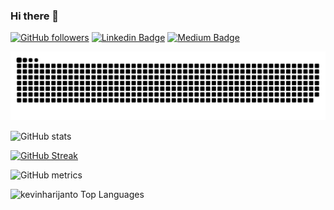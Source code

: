 ### Hi there 👋

[![GitHub followers](https://img.shields.io/github/followers/sriharikapu?style=social)](https://www.github.com/kevinharijanto)
[![Linkedin Badge](https://img.shields.io/badge/-kevinharijanto-blue?style=flat-square&logo=Linkedin&logoColor=white&link=https://www.linkedin.com/in/kevin-harijanto/)](https://www.linkedin.com/in/kevin-harijanto/)
[![Medium Badge](https://img.shields.io/badge/-kevinharijanto-black?style=flat-square&logo=Medium&logoColor=white&link=https://medium.com/@kvnhr7)](https://medium.com/@kvnhr7)

 <p align="center">
  <img src="https://github.com/DHANOLA/DHANOLA/raw/output/github-contribution-grid-snake.svg" alt="snake"></center>
</p>

![GitHub stats](https://github-readme-stats.vercel.app/api?username=kevinharijanto&show_icons=true&count_private=true&theme=tokyonight)

[![GitHub Streak](http://github-readme-streak-stats.herokuapp.com?user=kevinharijanto&theme=vue-dark)](https://git.io/streak-stats)

![GitHub metrics](https://metrics.lecoq.io/kevinharijanto) 

<img alt="kevinharijanto Top Languages" src="https://github-readme-stats.vercel.app/api/top-langs/?username=kevinharijanto&langs_count=4&layout=compact&theme=react&hide_border=true&bg_color=1F222E&title_color=68C3D4&icon_color=F8D866&hide_border=true" height="198px"/>
